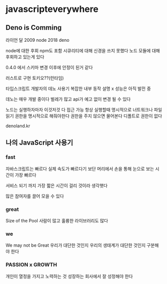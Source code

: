 # javascripteverywhere

## Deno is Comming

라이언 달
2009 node
2018 deno

node에 대한 후회 npm도 포함
시큐리티에 대해 신경을 쓰지 못했다
노드 모듈에 대해 후회하고 있는게 있다

0.4.0 에서 스키마 변경
이후에 안정이 된거 같다

러스트로 구현
토키오??(런타임)

타입스크립트 개발자의 데노 사용기
복잡한 내부 동작 설명 x
성능은 아직 발전 중

데노는 매우 개발 중이다
벌레가 많고
api가 예고 없이 변경 될 수 있다

노드는 실행하자마자 이것저것 다 접근 가능
항상 실행할때 명시적으로 너트워크나 파일읽기 권한을 명시적으로 해줘야한다
권한을 주지 않으면 물어본다
디폴트로 권한이 없다

denoland.kr

## 나의 JavaScript 사용기

### fast

자바스크립트는 빠르다
실제 속도가 빠르다기 보단
머리에서 손을 통해 눈으로 보는 시간이 가장 빠르다

서비스 되기 까지 가장 짧은 시간이 걸리 것이라 생각햇다

많은 참여자를 끌어 모을 수 있다

### great

Size of the Pool
사람이 많고 훌륭한 라이브러리도 많다

### we

We may not be Great
우리가 대단한 것인지 우리의 생태계가 대단한 것인지 구분해야 한다

### PASSION x GROWTH

개인이 열정을 가지고 노력하는 것
성장하는 회사에서 잘 성정해야 한다
